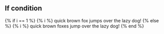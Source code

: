 ## If condition



{% if i == 1 %}
{% i %} quick brown fox jumps over the lazy dog!
{% else %}
{% i %} quick brown foxes jump over the lazy dog!
{% end %}